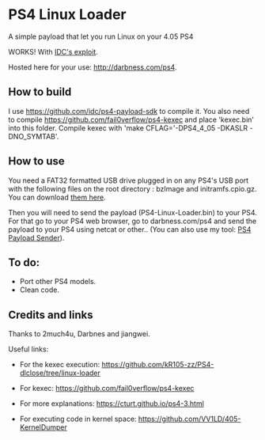 # PS4 Linux Loader
A simple payload that let you run Linux on your 4.05 PS4

WORKS! With [IDC's exploit](https://github.com/idc/ps4-entrypoint-405).

Hosted here for your use: http://darbness.com/ps4.

## How to build
I use https://github.com/idc/ps4-payload-sdk to compile it. You also need to compile https://github.com/fail0verflow/ps4-kexec and place 'kexec.bin' into this folder. Compile kexec with 'make CFLAG='-DPS4_4_05 -DKASLR -DNO_SYMTAB'.

## How to use
You need a FAT32 formatted USB drive plugged in on any PS4's USB port with the following files on the root directory : bzImage and initramfs.cpio.gz. You can download [them here](https://mega.nz/#!hEh1QI4B!gCDA5l7GyTekQ-fURvKw6WRieSbHETb3tYHb--SkmhM).

Then you will need to send the payload (PS4-Linux-Loader.bin) to your PS4. For that go to your PS4 web browser, go to darbness.com/ps4 and send the payload to your PS4 using netcat or other.. (You can also use my tool: [PS4 Payload Sender](https://github.com/valentinbreiz/PS4-Payload-Sender)).

## To do:

- Port other PS4 models.
- Clean code.

## Credits and links
Thanks to 2much4u, Darbnes and jiangwei.

Useful links:

- For the kexec execution: https://github.com/kR105-zz/PS4-dlclose/tree/linux-loader

- For kexec: https://github.com/fail0verflow/ps4-kexec

- For more explanations: https://cturt.github.io/ps4-3.html

- For executing code in kernel space: https://github.com/VV1LD/405-KernelDumper
